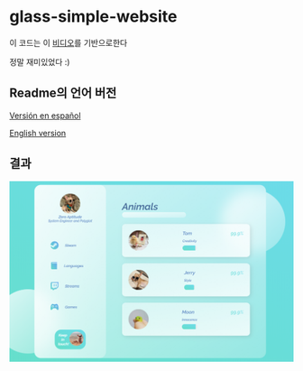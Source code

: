 # glass-simple-website
이 코드는 이 [비디오](https://www.youtube.com/watch?v=O7WbVj5apxU&t=202s)를 기반으로한다

정말 재미있었다 :)

## Readme의 언어 버전
[Versión en español](https://github.com/AltoSolid/glass-simple-website/blob/master/readme-es.md)

[English version](https://github.com/AltoSolid/glass-simple-website)

## 결과
![image](https://github.com/AltoSolid/glass-simple-website/blob/master/Images/image.png)
